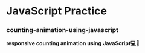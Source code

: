 # JavaScript Practice 
### counting-animation-using-javascript
**responsive counting animation using JavaScript💻🔰**
